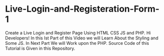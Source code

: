 # Live-Login-and-Registeration-Form-1
Create a Live Login and Register Page Using HTML CSS JS and PHP. Hi Developers! In this Ist Part of this Video we will Learn About the Styling and Some JS. In Next Part We will Work upon the PHP.  Source Code of this Tutorial is Given in this Repository.
